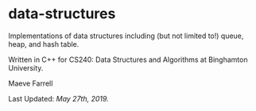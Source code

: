 # data-structures
Implementations of data structures including (but not limited to!) queue, heap, and hash table.

Written in C++ for CS240: Data Structures and Algorithms at Binghamton University.

Maeve Farrell

Last Updated: *May 27th, 2019.*
